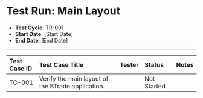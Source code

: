 # Test Run: Main Layout

-   **Test Cycle**: TR-001
-   **Start Date**: [Start Date]
-   **End Date**: [End Date]

---

| Test Case ID | Test Case Title | Tester | Status | Notes |
| :--- | :--- | :--- | :--- | :--- |
| TC-001 | Verify the main layout of the BTrade application. | | Not Started | |